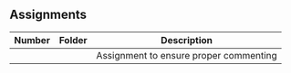 ## Assignments

| Number | Folder | Description |
| :----: | ------ | ----------- |
|        |        |   Assignment to ensure proper commenting          | 
